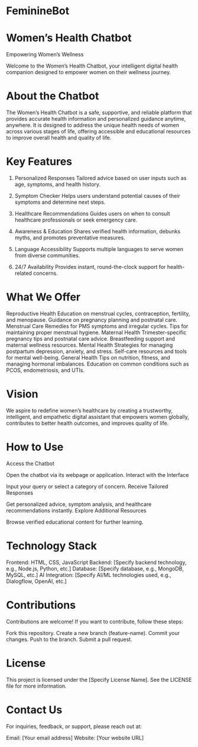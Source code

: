# FeminineBot

# Women’s Health Chatbot
Empowering Women’s Wellness

Welcome to the Women’s Health Chatbot, your intelligent digital health companion designed to empower women on their wellness journey.

# About the Chatbot
The Women’s Health Chatbot is a safe, supportive, and reliable platform that provides accurate health information and personalized guidance anytime, anywhere. It is designed to address the unique health needs of women across various stages of life, offering accessible and educational resources to improve overall health and quality of life.

# Key Features

1. Personalized Responses
Tailored advice based on user inputs such as age, symptoms, and health history.

2. Symptom Checker
Helps users understand potential causes of their symptoms and determine next steps.

3. Healthcare Recommendations
Guides users on when to consult healthcare professionals or seek emergency care.

4. Awareness & Education
Shares verified health information, debunks myths, and promotes preventative measures.

5. Language Accessibility
Supports multiple languages to serve women from diverse communities.

6. 24/7 Availability
Provides instant, round-the-clock support for health-related concerns.

# What We Offer

Reproductive Health
Education on menstrual cycles, contraception, fertility, and menopause.
Guidance on pregnancy planning and postnatal care.
Menstrual Care
Remedies for PMS symptoms and irregular cycles.
Tips for maintaining proper menstrual hygiene.
Maternal Health
Trimester-specific pregnancy tips and postnatal care advice.
Breastfeeding support and maternal wellness resources.
Mental Health
Strategies for managing postpartum depression, anxiety, and stress.
Self-care resources and tools for mental well-being.
General Health
Tips on nutrition, fitness, and managing hormonal imbalances.
Education on common conditions such as PCOS, endometriosis, and UTIs.

# Vision
We aspire to redefine women’s healthcare by creating a trustworthy, intelligent, and empathetic digital assistant that empowers women globally, contributes to better health outcomes, and improves quality of life.

# How to Use
Access the Chatbot

Open the chatbot via its webpage or application.
Interact with the Interface

Input your query or select a category of concern.
Receive Tailored Responses

Get personalized advice, symptom analysis, and healthcare recommendations instantly.
Explore Additional Resources

Browse verified educational content for further learning.

# Technology Stack
Frontend: HTML, CSS, JavaScript
Backend: [Specify backend technology, e.g., Node.js, Python, etc.]
Database: [Specify database, e.g., MongoDB, MySQL, etc.]
AI Integration: [Specify AI/ML technologies used, e.g., Dialogflow, OpenAI, etc.]

# Contributions
Contributions are welcome! If you want to contribute, follow these steps:

Fork this repository.
Create a new branch (feature-name).
Commit your changes.
Push to the branch.
Submit a pull request.

# License
This project is licensed under the [Specify License Name]. See the LICENSE file for more information.

# Contact Us
For inquiries, feedback, or support, please reach out at:

Email: [Your email address]
Website: [Your website URL]